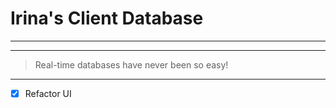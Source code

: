 # Irina's Client Database

***
* * *
> Real-time databases have never been so easy!
-------
- [x] Refactor UI